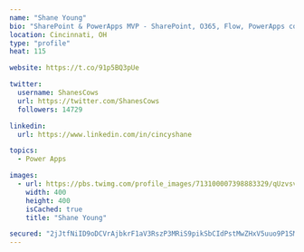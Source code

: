 ```yaml
---
name: "Shane Young"
bio: "SharePoint & PowerApps MVP - SharePoint, O365, Flow, PowerApps consulting? @PowerApps911 | Pure Snark? You found it."
location: Cincinnati, OH
type: "profile"
heat: 115

website: https://t.co/91p5BQ3pUe

twitter:
  username: ShanesCows
  url: https://twitter.com/ShanesCows
  followers: 14729

linkedin:
  url: https://www.linkedin.com/in/cincyshane

topics:
  - Power Apps

images:
  - url: https://pbs.twimg.com/profile_images/713100007398883329/qUzvsvQ3_400x400.jpg
    width: 400
    height: 400
    isCached: true
    title: "Shane Young"

secured: "2jJtfNiID9oDCVrAjbkrF1aV3RszP3MRiS9pikSbCIdPstMwZHxV5uuo9P1SM7pqNRitwW04EslrSds7Y0SJnZamrLaeBejYwecBFRUr4lBhPRvfMzjWQ7tuGU6cfffSUpKnnSCOJbvJAOdqnC6fNtK7b53BY8jUMWaFdc6JIrgG4RMej6WNCCTr7uemmh+MvI2wUITwT9OCBnUlij1NKMKGrt5H8ftsK4hEa/nsF76O9TR7lPjq/jqQtJQnXdB+ErV/yiJoilgCMHlBqyGlLwYHHEBJSaT1jQ6vE6I6HaFLiMST/NkJp0nBgfC6uzhM6RMjCqoouDyt2AimP9deBl6mG7zksHwlWta+CIgtI+3it7zEELTb1WZ6C8cVyjEhqizRd6NGnLax4E3Te4M2F+Pm461mMUKAy6wF5DyFDoY=;x/QBhwWbXNCzGgeucyThyw=="
---
```


